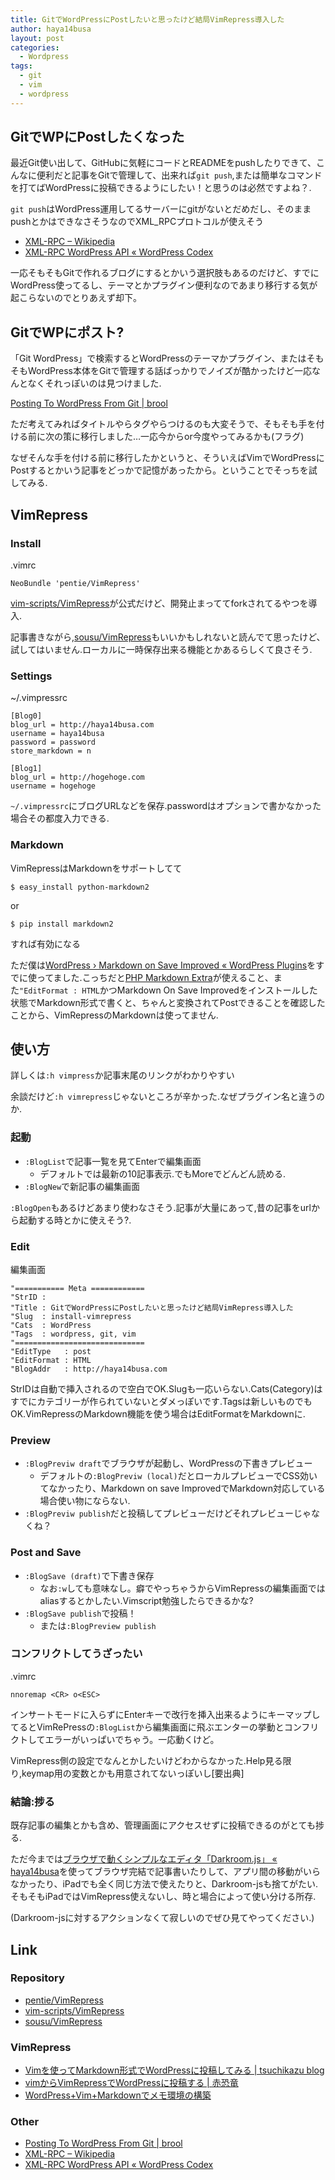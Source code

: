 ```yaml
---
title: GitでWordPressにPostしたいと思ったけど結局VimRepress導入した
author: haya14busa
layout: post
categories:
  - Wordpress
tags:
  - git
  - vim
  - wordpress
---
```

## GitでWPにPostしたくなった

最近Git使い出して、GitHubに気軽にコードとREADMEをpushしたりできて、こんなに便利だと記事をGitで管理して、出来れば`git push`,または簡単なコマンドを打てばWordPressに投稿できるようにしたい！と思うのは必然ですよね？.

`git push`はWordPress運用してるサーバーにgitがないとだめだし、そのままpushとかはできなさそうなのでXML_RPCプロトコルが使えそう

*   [XML-RPC &#8211; Wikipedia][1]
*   [XML-RPC WordPress API « WordPress Codex][2]

一応そもそもGitで作れるブログにするとかいう選択肢もあるのだけど、すでにWordPress使ってるし、テーマとかプラグイン便利なのであまり移行する気が起こらないのでとりあえず却下。

## GitでWPにポスト?

「Git WordPress」で検索するとWordPressのテーマかプラグイン、またはそもそもWordPress本体をGitで管理する話ばっかりでノイズが酷かったけど一応なんとなくそれっぽいのは見つけました.

[Posting To WordPress From Git | brool][3]

ただ考えてみればタイトルやらタグやらつけるのも大変そうで、そもそも手を付ける前に次の策に移行しました…一応今からor今度やってみるかも(フラグ)

なぜそんな手を付ける前に移行したかというと、そういえばVimでWordPressにPostするとかいう記事をどっかで記憶があったから。ということでそっちを試してみる.

## VimRepress

### Install

.vimrc

    NeoBundle 'pentie/VimRepress'
    

[vim-scripts/VimRepress][4]が公式だけど、開発止まっててforkされてるやつを導入.

記事書きながら,[sousu/VimRepress][5]もいいかもしれないと読んでて思ったけど、試してはいません.ローカルに一時保存出来る機能とかあるらしくて良さそう.

### Settings

~/.vimpressrc

    [Blog0]
    blog_url = http://haya14busa.com
    username = haya14busa
    password = password
    store_markdown = n
    
    [Blog1]
    blog_url = http://hogehoge.com
    username = hogehoge
    

`~/.vimpressrc`にブログURLなどを保存.passwordはオプションで書かなかった場合その都度入力できる.

### Markdown

VimRepressはMarkdownをサポートしてて

    $ easy_install python-markdown2
    

or

    $ pip install markdown2
    

すれば有効になる

ただ僕は[WordPress › Markdown on Save Improved « WordPress Plugins][6]をすでに使ってました.こっちだと[PHP Markdown Extra][7]が使えること、また`"EditFormat : HTML`かつMarkdown On Save Improvedをインストールした状態でMarkdown形式で書くと、ちゃんと変換されてPostできることを確認したことから、VimRepressのMarkdownは使ってません.

## 使い方

詳しくは`:h vimpress`か記事末尾のリンクがわかりやすい

余談だけど`:h vimrepress`じゃないところが辛かった.なぜプラグイン名と違うのか.

### 起動

*   `:BlogList`で記事一覧を見てEnterで編集画面 
    *   デフォルトでは最新の10記事表示.でもMoreでどんどん読める.
*   `:BlogNew`で新記事の編集画面

`:BlogOpen`もあるけどあまり使わなさそう.記事が大量にあって,昔の記事をurlから起動する時とかに使えそう?.

### Edit

編集画面

    "=========== Meta ============
    "StrID : 
    "Title : GitでWordPressにPostしたいと思ったけど結局VimRepress導入した
    "Slug  : install-vimrepress
    "Cats  : WordPress
    "Tags  : wordpress, git, vim
    "=============================
    "EditType   : post
    "EditFormat : HTML
    "BlogAddr   : http://haya14busa.com
    

StrIDは自動で挿入されるので空白でOK.Slugも一応いらない.Cats(Category)はすでにカテゴリーが作られていないとダメっぽいです.Tagsは新しいものでもOK.VimRepressのMarkdown機能を使う場合はEditFormatをMarkdownに.

### Preview

*   `:BlogPreviw draft`でブラウザが起動し、WordPressの下書きプレビュー 
    *   デフォルトの`:BlogPreviw (local)`だとローカルプレビューでCSS効いてなかったり、Markdown on save ImprovedでMarkdown対応している場合使い物にならない.
*   `:BlogPreviw publish`だと投稿してプレビューだけどそれプレビューじゃなくね？

### Post and Save

*   `:BlogSave (draft)`で下書き保存 
    *   なお`:w`しても意味なし。癖でやっちゃうからVimRepressの編集画面ではaliasするとかしたい.Vimscript勉強したらできるかな?
*   `:BlogSave publish`で投稿！ 
    *   または`:BlogPreview publish`

### コンフリクトしてうざったい

.vimrc

    nnoremap <CR> o<ESC>
    

インサートモードに入らずにEnterキーで改行を挿入出来るようにキーマップしてるとVimRePressの`:BlogList`から編集画面に飛ぶエンターの挙動とコンフリクトしてエラーがいっぱいでちゃう。一応動くけど。

VimRepress側の設定でなんとかしたいけどわからなかった.Help見る限り,keymap用の変数とかも用意されてないっぽいし[要出典]

### 結論:捗る

既存記事の編集とかも含め、管理画面にアクセスせずに投稿できるのがとても捗る.

ただ今までは[ブラウザで動くシンプルなエディタ「Darkroom.js」 « haya14busa][8]を使ってブラウザ完結で記事書いたりして、アプリ間の移動がいらなかったり、iPadでも全く同じ方法で使えたりと、Darkroom-jsも捨てがたい.そもそもiPadではVimRepress使えないし、時と場合によって使い分ける所存.

(Darkroom-jsに対するアクションなくて寂しいのでぜひ見てやってください.)

## Link

### Repository

*   [pentie/VimRepress][9]
*   [vim-scripts/VimRepress][4]
*   [sousu/VimRepress][5]

### VimRepress

*   [Vimを使ってMarkdown形式でWordPressに投稿してみる | tsuchikazu blog][10]
*   [vimからVimRepressでWordPressに投稿する | 赤恐竜][11]
*   [WordPress+Vim+Markdownでメモ環境の構築][12]

### Other

*   [Posting To WordPress From Git | brool][3]
*   [XML-RPC &#8211; Wikipedia][1]
*   [XML-RPC WordPress API « WordPress Codex][2]

 [1]: http://ja.wikipedia.org/wiki/XML-RPC
 [2]: http://codex.wordpress.org/XML-RPC_WordPress_API
 [3]: http://www.brool.com/index.php/posting-to-wordpress-from-git
 [4]: https://github.com/vim-scripts/VimRepress
 [5]: https://github.com/sousu/VimRepress
 [6]: http://wordpress.org/plugins/markdown-on-save-improved/
 [7]: http://michelf.ca/projects/php-markdown/extra/
 [8]: http://haya14busa.com/darkroom-js/
 [9]: https://github.com/pentie/VimRepress
 [10]: http://tsuchikazu.net/vim_markdown_wordpress/
 [11]: http://akakyouryuu.com/blog/vim%E3%81%8B%E3%82%89vimrepress%E3%81%A7wordpress%E3%81%AB%E6%8A%95%E7%A8%BF%E3%81%99%E3%82%8B/
 [12]: http://sousu.jp/wp/tool/wordpress-vim-markdown/
